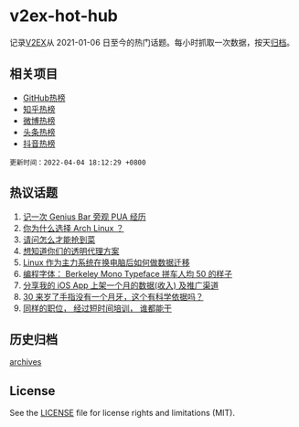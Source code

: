 # v2ex-hot-hub

 记录[V2EX](https://www.v2ex.com/)从 2021-01-06 日至今的热门话题。每小时抓取一次数据，按天[归档](archives)。
 
 ## 相关项目

- [GitHub热榜](https://github.com/lonnyzhang423/github-hot-hub)
- [知乎热榜](https://github.com/lonnyzhang423/zhihu-hot-hub)
- [微博热榜](https://github.com/lonnyzhang423/weibo-hot-hub)
- [头条热榜](https://github.com/lonnyzhang423/toutiao-hot-hub)
- [抖音热榜](https://github.com/lonnyzhang423/douyin-hot-hub)


 `更新时间：2022-04-04 18:12:29 +0800`

## 热议话题

1. [记一次 Genius Bar 旁观 PUA 经历](https://www.v2ex.com/t/844837)
1. [你为什么选择 Arch Linux ？](https://www.v2ex.com/t/844776)
1. [请问怎么才能抢到菜](https://www.v2ex.com/t/844826)
1. [想知道你们的透明代理方案](https://www.v2ex.com/t/844790)
1. [Linux 作为主力系统在换电脑后如何做数据迁移](https://www.v2ex.com/t/844825)
1. [编程字体： Berkeley Mono Typeface 拼车人均 50 的样子](https://www.v2ex.com/t/844846)
1. [分享我的 iOS App 上架一个月的数据(收入) 及推广渠道](https://www.v2ex.com/t/844767)
1. [30 来岁了手指没有一个月牙，这个有科学依据吗？](https://www.v2ex.com/t/844856)
1. [同样的职位， 经过短时间培训， 谁都能干](https://www.v2ex.com/t/844852)

## 历史归档

[archives](archives)

## License

See the [LICENSE](LICENSE) file for license rights and limitations (MIT).
